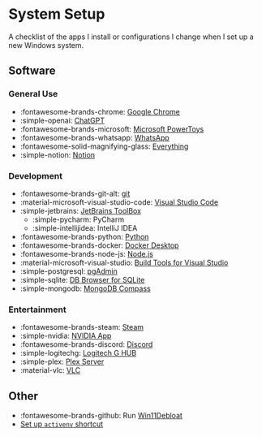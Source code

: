 # System Setup

A checklist of the apps I install or configurations I change when I set up a new Windows system.

## Software

### General Use

- :fontawesome-brands-chrome: [Google Chrome](https://www.google.com/chrome)
- :simple-openai: [ChatGPT](https://apps.microsoft.com/detail/9nt1r1c2hh7j)
- :fontawesome-brands-microsoft: [Microsoft PowerToys](https://learn.microsoft.com/en-us/windows/powertoys/install)
- :fontawesome-brands-whatsapp: [WhatsApp](https://apps.microsoft.com/detail/9nksqgp7f2nh)
- :fontawesome-solid-magnifying-glass: [Everything](https://www.voidtools.com/)
- :simple-notion: [Notion](https://www.notion.com/desktop)

### Development

- :fontawesome-brands-git-alt: [git](https://git-scm.com/downloads/win)
- :material-microsoft-visual-studio-code: [Visual Studio Code](https://code.visualstudio.com/)
- :simple-jetbrains: [JetBrains ToolBox](https://www.jetbrains.com/toolbox-app/)
    - :simple-pycharm: PyCharm
    - :simple-intellijidea: IntelliJ IDEA
- :fontawesome-brands-python: [Python](https://www.python.org/downloads/)
- :fontawesome-brands-docker: [Docker Desktop](https://www.docker.com/products/docker-desktop/)
- :fontawesome-brands-node-js: [Node.js](https://nodejs.org/en/download)
- :material-microsoft-visual-studio: [Build Tools for Visual Studio](https://visualstudio.microsoft.com/downloads/?q=build+tools#build-tools-for-visual-studio-2022)
- :simple-postgresql: [pgAdmin](https://www.pgadmin.org/download/)
- :simple-sqlite: [DB Browser for SQLite](https://sqlitebrowser.org/)
- :simple-mongodb: [MongoDB Compass](https://www.mongodb.com/try/download/compass)

### Entertainment

- :fontawesome-brands-steam: [Steam](https://store.steampowered.com/about/)
- :simple-nvidia: [NVIDIA App](https://www.nvidia.com/en-us/software/nvidia-app/)
- :fontawesome-brands-discord: [Discord](https://discord.com/api/download/canary?platform=win)
- :simple-logitechg: [Logitech G HUB](https://www.logitechg.com/es-mx/innovation/g-hub.html)
- :simple-plex: [Plex Server](https://www.plex.tv/media-server-downloads/?cat=computer&plat=windows#plex-media-server)
- :material-vlc: [VLC](https://www.videolan.org/vlc/)

## Other
- :fontawesome-brands-github: Run [Win11Debloat](https://github.com/Raphire/Win11Debloat)
- [Set up `activenv` shortcut](./dev/windows.md#powershell-shortcut-to-activate-venv-python)